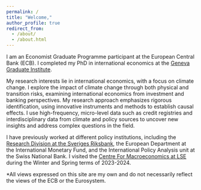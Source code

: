 ```yaml
---
permalink: /
title: "Welcome,"
author_profile: true
redirect_from: 
  - /about/
  - /about.html
---
```


I am an Economist Graduate Programme participant at the European Central Bank (ECB). I completed my PhD in international economics at the [Geneva Graduate Institute](https://www.graduateinstitute.ch/discover-institute/viktoria-vidahazy).

My research interests lie in international economics, with a focus on climate change. I explore the impact of climate change through both physical and transition risks, examining international economics from investment and banking perspectives. My research approach emphasizes rigorous identification, using innovative instruments and methods to establish causal effects. I use high-frequency, micro-level data such as credit registries and interdisciplinary data from climate and policy sources to uncover new insights and address complex questions in the field.

I have previously worked at different policy institutions, including the [Research Division at the Sveriges Riksbank](https://www.riksbank.se/en-gb/about-the-riksbank/the-tasks-of-the-riksbank/research/economists-at-the-research-division/), the European Department at the International Monetary Fund, and the International Policy Analysis unit at the Swiss National Bank. I visited the [Centre For Macroeconomics at LSE](https://www.lse.ac.uk/CFM) during the Winter and Spring terms of 2023-2024.

*All views expressed on this site are my own and do not necessarily reflect the views of the ECB or the Eurosystem. 
